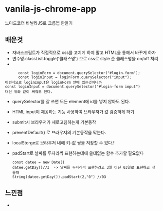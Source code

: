 # vanila-js-chrome-app
노마드코더 바닐라JS로 크롬앱 만들기


## 배운것
  - 자바스크립트가 직접적으로 css를 고치게 하지 말고 HTML을 통해서 바꾸게 하자
  - 변수명.classList.toggle('클래스명') 으로 css로 style 준 클래스명을 on/off 처리
  - 
          
          const loginForm = document.querySelector("#login-form");
          const loginInput = loginForm.querySelector("input");
    이런식으로 loginInput은 loginForm 안에 있는것이니까 
    const loginInput = document.querySelector("#login-form input")
    대신 위와 같이 써줘도 된다.
  - querySelector를 잘 쓰면 모든 element에 id를 넣지 않아도 된다.  
  - HTML input이 제공하는 기능 사용하여 브라우저가 값 검증하게 하기
  - submit시 브라우저가 새로고침하는게 기본동작 
  - preventDefault() 로 브라우저의 기본동작을 막는다.
  - localStorge로 브라우저 내에 키-값 쌍을 저장할 수 있다.!
  - padStart로 날짜를 두자리씩 표현하는데에 쓸데없는 함수 추가할 필요없다
   
        const datee = new Date()
        datee.getDay()//3  -> 날짜를 두자리씩 표현하려고 3일 아닌 03일로 표현하고 싶을때
        String(datee.getDay()).padStart(2,"0") //03
        
## 느낀점
  - 
